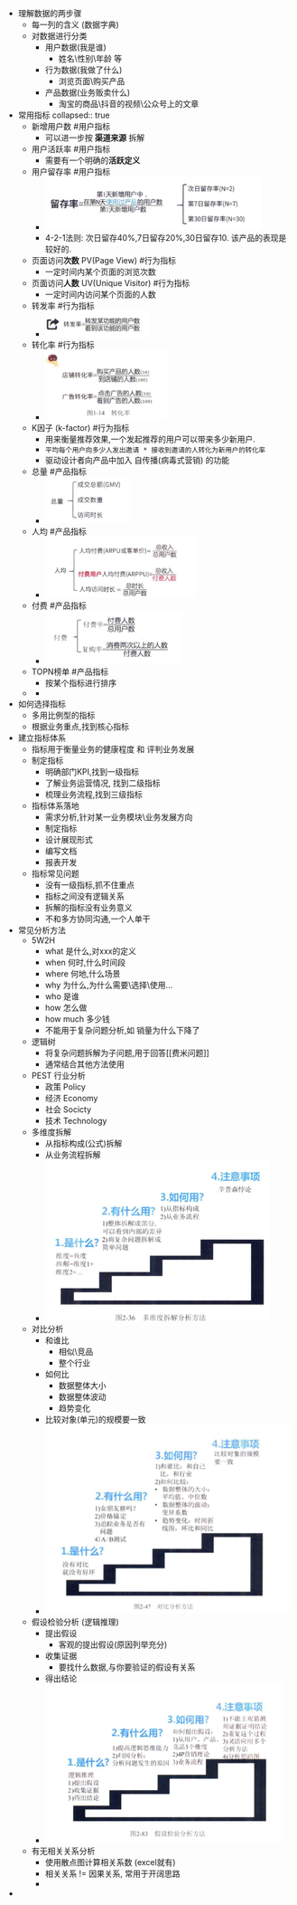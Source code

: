 - 理解数据的两步骤
	- 每一列的含义 (数据字典)
	- 对数据进行分类
		- 用户数据(我是谁)
			- 姓名\性别\年龄 等
		- 行为数据(我做了什么)
			- 浏览页面\购买产品
		- 产品数据(业务贩卖什么)
			- 淘宝的商品\抖音的视频\公众号上的文章
- 常用指标
  collapsed:: true
	- 新增用户数 #用户指标
		- 可以进一步按 **渠道来源** 拆解
	- 用户活跃率 #用户指标
		- 需要有一个明确的**活跃定义**
	- 用户留存率 #用户指标
		- ![image.png](../assets/image_1661411865266_0.png)
		- 4-2-1法则: 次日留存40%,7日留存20%,30日留存10. 该产品的表现是较好的.
	- 页面访问**次数** PV(Page View) #行为指标
		- 一定时间内某个页面的浏览次数
	- 页面访问**人数** UV(Unique Visitor) #行为指标
		- 一定时间内访问某个页面的人数
	- 转发率 #行为指标
		- ![image.png](../assets/image_1661412407215_0.png)
	- 转化率 #行为指标
		- ![image.png](../assets/image_1661412478207_0.png)
	- K因子 (k-factor) #行为指标
		- 用来衡量推荐效果,一个发起推荐的用户可以带来多少新用户.
		- `平均每个用户向多少人发出邀请 * 接收到邀请的人转化为新用户的转化率`
		- 驱动设计者向产品中加入 自传播(病毒式营销) 的功能
	- 总量 #产品指标
		- ![image.png](../assets/image_1661413437870_0.png)
	- 人均 #产品指标
		- ![image.png](../assets/image_1661413490351_0.png)
	- 付费 #产品指标
		- ![image.png](../assets/image_1661413516718_0.png)
	- TOPN榜单 #产品指标
		- 按某个指标进行排序
	-
		-
- 如何选择指标
	- 多用比例型的指标
	- 根据业务重点,找到核心指标
- 建立指标体系
	- 指标用于衡量业务的健康程度 和 评判业务发展
	- 制定指标
		- 明确部门KPI,找到一级指标
		- 了解业务运营情况, 找到二级指标
		- 梳理业务流程,找到三级指标
	- 指标体系落地
		- 需求分析,针对某一业务模块\业务发展方向
		- 制定指标
		- 设计展现形式
		- 编写文档
		- 报表开发
	- 指标常见问题
		- 没有一级指标,抓不住重点
		- 指标之间没有逻辑关系
		- 拆解的指标没有业务意义
		- 不和多方协同沟通,一个人单干
- 常见分析方法
	- 5W2H
		- what 是什么,对xxx的定义
		- when 何时,什么时间段
		- where 何地,什么场景
		- why 为什么,为什么需要\选择\使用...
		- who 是谁
		- how 怎么做
		- how much 多少钱
		- 不能用于复杂问题分析,如 销量为什么下降了
	- 逻辑树
		- 将复杂问题拆解为子问题,用于回答[[费米问题]]
		- 通常结合其他方法使用
	- PEST 行业分析
		- 政策 Policy
		- 经济 Economy
		- 社会 Socicty
		- 技术 Technology
	- 多维度拆解
		- 从指标构成(公式)拆解
		- 从业务流程拆解
		- ![image.png](../assets/image_1661421023798_0.png)
	- 对比分析
		- 和谁比
			- 相似\竞品
			- 整个行业
		- 如何比
			- 数据整体大小
			- 数据整体波动
			- 趋势变化
		- 比较对象(单元)的规模要一致
		- ![image.png](../assets/image_1661426835752_0.png)
	- 假设检验分析 (逻辑推理)
		- 提出假设
			- 客观的提出假设(原因列举充分)
		- 收集证据
			- 要找什么数据,与你要验证的假设有关系
		- 得出结论
		- ![image.png](../assets/image_1661427198390_0.png)
	- 有无相关关系分析
		- 使用散点图计算相关系数 (excel就有)
		- 相关关系 != 因果关系, 常用于开阔思路
		-
-